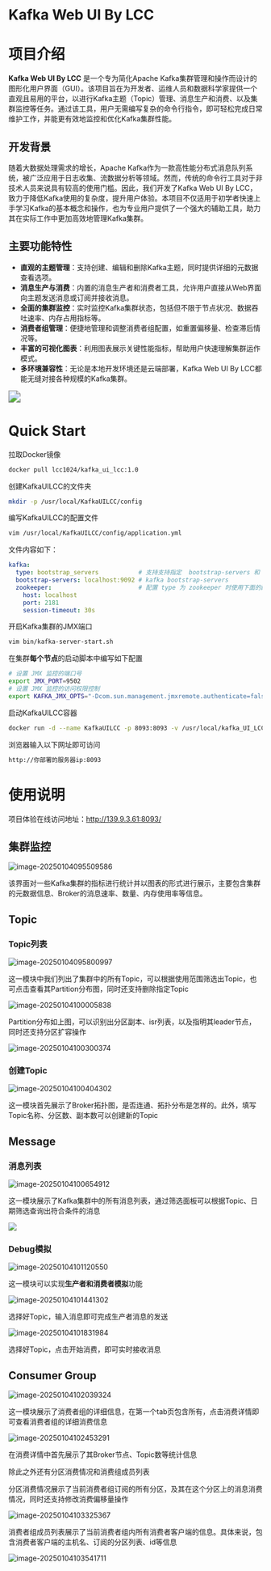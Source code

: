 # **Kafka Web UI By LCC**

# **项目介绍**

**Kafka Web UI By LCC** 是一个专为简化Apache Kafka集群管理和操作而设计的图形化用户界面（GUI）。该项目旨在为开发者、运维人员和数据科学家提供一个直观且易用的平台，以进行Kafka主题（Topic）管理、消息生产和消费、以及集群监控等任务。通过该工具，用户无需编写复杂的命令行指令，即可轻松完成日常维护工作，并能更有效地监控和优化Kafka集群性能。

## 开发背景

随着大数据处理需求的增长，Apache Kafka作为一款高性能分布式消息队列系统，被广泛应用于日志收集、流数据分析等领域。然而，传统的命令行工具对于非技术人员来说具有较高的使用门槛。因此，我们开发了Kafka Web UI By LCC，致力于降低Kafka使用的复杂度，提升用户体验。本项目不仅适用于初学者快速上手学习Kafka的基本概念和操作，也为专业用户提供了一个强大的辅助工具，助力其在实际工作中更加高效地管理Kafka集群。

## 主要功能特性

- **直观的主题管理**：支持创建、编辑和删除Kafka主题，同时提供详细的元数据查看选项。
- **消息生产与消费**：内置的消息生产者和消费者工具，允许用户直接从Web界面向主题发送消息或订阅并接收消息。
- **全面的集群监控**：实时监控Kafka集群状态，包括但不限于节点状况、数据吞吐速率、内存占用指标等。
- **消费者组管理**：便捷地管理和调整消费者组配置，如重置偏移量、检查滞后情况等。
- **丰富的可视化图表**：利用图表展示关键性能指标，帮助用户快速理解集群运作模式。
- **多环境兼容性**：无论是本地开发环境还是云端部署，Kafka Web UI By LCC都能无缝对接各种规模的Kafka集群。

<img src="assets/overview.gif" style="zoom:150%;" />

# Quick Start

拉取Docker镜像

```bash
docker pull lcc1024/kafka_ui_lcc:1.0
```

创建KafkaUILCC的文件夹

```bash
mkdir -p /usr/local/KafkaUILCC/config
```

编写KafkaUILCC的配置文件

```bash
vim /usr/local/KafkaUILCC/config/application.yml
```

文件内容如下：

```yaml
kafka:
  type: bootstrap_servers           # 支持支持指定  bootstrap-servers 和  zookeeper 的方式，默认：bootstrap_servers
  bootstrap-servers: localhost:9092 # kafka bootstrap-servers
  zookeeper:                        # 配置 type 为 zookeeper 时使用下面的配置
    host: localhost
    port: 2181
    session-timeout: 30s
```

开启Kafka集群的JMX端口

```bash
vim bin/kafka-server-start.sh
```

在集群**每个节点**的启动脚本中编写如下配置

```bash
# 设置 JMX 监控的端口号
export JMX_PORT=9502
# 设置 JMX 监控的访问权限控制
export KAFKA_JMX_OPTS="-Dcom.sun.management.jmxremote.authenticate=false -Dcom.sun.management.jmxremote.ssl=false -Dcom.sun.management.jmxremote.port=$JMX_PORT -Djava.rmi.server.hostname=<Kafka服务器的IP或主机名>"
```

启动KafkaUILCC容器

```bash
docker run -d --name KafkaUILCC -p 8093:8093 -v /usr/local/kafka_UI_LCC/config/application.properties:/application.properties lcc1024/kafka_ui_lcc:1.0
```

浏览器输入以下网址即可访问

```bash
http://你部署的服务器ip:8093
```

# 使用说明

项目体验在线访问地址：http://139.9.3.61:8093/

## 集群监控

![image-20250104095509586](assets/1.png)

该界面对一些Kafka集群的指标进行统计并以图表的形式进行展示，主要包含集群的元数据信息、Broker的消息速率、数量、内存使用率等信息。

## Topic

### Topic列表

![image-20250104095800997](assets/2.png)

这一模块中我们列出了集群中的所有Topic，可以根据使用范围筛选出Topic，也可点击查看其Partition分布图，同时还支持删除指定Topic

![image-20250104100005838](assets/3.png)



Partition分布如上图，可以识别出分区副本、isr列表，以及指明其leader节点，同时还支持分区扩容操作

![image-20250104100300374](assets/4.png)

### 创建Topic

![image-20250104100404302](assets/5.png)

这一模块首先展示了Broker拓扑图，是否连通、拓扑分布是怎样的。此外，填写Topic名称、分区数、副本数可以创建新的Topic

## Message

### 消息列表

![image-20250104100654912](assets/6.png)

这一模块展示了Kafka集群中的所有消息列表，通过筛选面板可以根据Topic、日期筛选查询出符合条件的消息

![](assets/7.png)

### Debug模拟

![image-20250104101120550](assets/8.png)

这一模块可以实现**生产者和消费者模拟**功能

![image-20250104101441302](assets/9.png)

选择好Topic，输入消息即可完成生产者消息的发送

![image-20250104101831984](assets/10.png)

选择好Topic，点击开始消费，即可实时接收消息

## Consumer Group

![image-20250104102039324](assets/11.png)

这一模块展示了消费者组的详细信息，在第一个tab页包含所有，点击消费详情即可查看消费者组的详细消费信息

![image-20250104102453291](assets/12.png)

在消费详情中首先展示了其Broker节点、Topic数等统计信息

除此之外还有分区消费情况和消费组成员列表

分区消费情况展示了当前消费者组订阅的所有分区，及其在这个分区上的消息消费情况，同时还支持修改消费偏移量操作

![image-20250104103325367](assets/13.png)

消费者组成员列表展示了当前消费者组内所有消费者客户端的信息。具体来说，包含消费者客户端的主机名、订阅的分区列表、id等信息

![image-20250104103541711](assets/14.png)